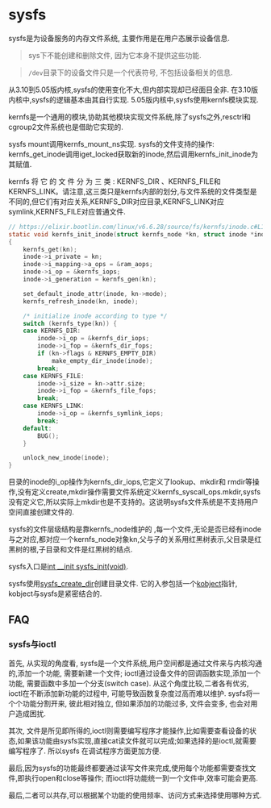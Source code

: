 # sysfs
sysfs是为设备服务的内存文件系统, 主要作用是在用户态展示设备信息.

> sys下不能创建和删除文件, 因为它本身不提供这些功能.

> `/dev`目录下的设备文件只是一个代表符号, 不包括设备相关的信息.

从3.10到5.05版内核,sysfs的使用变化不大,但内部实现却已经面目全非. 在3.10版内核中,sysfs的逻辑基本由其自行实现. 5.05版内核中,sysfs使用kernfs模块实现.

kernfs是一个通用的模块,协助其他模块实现文件系统,除了sysfs之外,resctrl和cgroup2文件系统也是借助它实现的.

sysfs mount调用kernfs_mount_ns实现. sysfs的文件支持的操作: kernfs_get_inode调用iget_locked获取新的inode,然后调用kernfs_init_inode为其赋值.

kernfs 将 它 的 文 件 分 为 三 类 : KERNFS_DIR 、KERNFS_FILE和KERNFS_LINK。请注意,这三类只是kernfs内部的划分,与文件系统的文件类型是不同的,但它们有对应关系,KERNFS_DIR对应目录,KERNFS_LINK对应symlink,KERNFS_FILE对应普通文件.

```c
// https://elixir.bootlin.com/linux/v6.6.28/source/fs/kernfs/inode.c#L199
static void kernfs_init_inode(struct kernfs_node *kn, struct inode *inode)
{
	kernfs_get(kn);
	inode->i_private = kn;
	inode->i_mapping->a_ops = &ram_aops;
	inode->i_op = &kernfs_iops;
	inode->i_generation = kernfs_gen(kn);

	set_default_inode_attr(inode, kn->mode);
	kernfs_refresh_inode(kn, inode);

	/* initialize inode according to type */
	switch (kernfs_type(kn)) {
	case KERNFS_DIR:
		inode->i_op = &kernfs_dir_iops;
		inode->i_fop = &kernfs_dir_fops;
		if (kn->flags & KERNFS_EMPTY_DIR)
			make_empty_dir_inode(inode);
		break;
	case KERNFS_FILE:
		inode->i_size = kn->attr.size;
		inode->i_fop = &kernfs_file_fops;
		break;
	case KERNFS_LINK:
		inode->i_op = &kernfs_symlink_iops;
		break;
	default:
		BUG();
	}

	unlock_new_inode(inode);
}
```

目录的inode的i_op操作为kernfs_dir_iops,它定义了lookup、mkdir和 rmdir等操作,没有定义create,mkdir操作需要文件系统定义kernfs_syscall_ops.mkdir,sysfs没有定义它,所以实际上mkdir也是不支持的。这说明sysfs文件系统是不支持用户空间直接创建文件的.

sysfs的文件层级结构是靠kernfs_node维护的 ,每一个文件,无论是否已经有inode与之对应,都对应一个kernfs_node对象kn,父与子的关系用红黑树表示,父目录是红黑树的根,子目录和文件是红黑树的结点.

sysfs入口是[int __init sysfs_init(void)](https://elixir.bootlin.com/linux/v5.12.9/source/fs/sysfs/mount.c#L97).

sysfs使用[sysfs_create_dir](https://elixir.bootlin.com/linux/v5.12.9/source/fs/sysfs/dir.c#L40)创建目录文件. 它的入参包括一个[kobject](https://elixir.bootlin.com/linux/v5.12.9/source/include/linux/kobject.h#L64)指针, kobject与sysfs是紧密结合的.

## FAQ
### sysfs与ioctl
首先, 从实现的角度看, sysfs是一个文件系统,用户空间都是通过文件来与内核沟通的,添加一个功能, 需要新建一个文件; ioctl通过设备文件的回调函数实现,添加一个功能, 需要函数中多加一个分支(switch case). 从这个角度比较,二者各有优劣, ioctl在不断添加新功能的过程中, 可能导致函数复杂度过高而难以维护. sysfs将一个个功能分割开来, 彼此相对独立, 但如果添加的功能过多, 文件会变多, 也会对用户造成困扰.

其次, 文件是所见即所得的,ioctl则需要编写程序才能操作,比如需要查看设备的状态,如果该功能由sysfs实现,直接cat读文件就可以完成;如果选择的是ioctl,就需要编写程序了. 所以sysfs
在调试程序方面更加方便.

最后,因为sysfs的功能最终都要通过读写文件来完成,使用每个功能都需要查找文件,即执行open和close等操作; 而ioctl将功能统一到一个文件中,效率可能会更高.

最后,二者可以共存,可以根据某个功能的使用频率、访问方式来选择使用哪种方式.